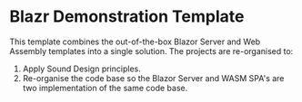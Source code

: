 # Blazr Demonstration Template

This template combines the out-of-the-box Blazor Server and Web Assembly templates into a single solution.  The projects are re-organised to:

1. Apply Sound Design principles. 
2. Re-organise the code base so the Blazor Server and WASM SPA's are two implementation of the same code base. 

